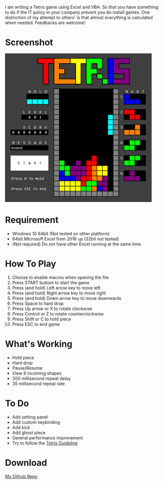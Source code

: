 I am writing a Tetris game using Excel and VBA.
So that you have something to do if the IT policy in your company prevent you do install games.
One distinction of my attempt to others' is that almost everything is calculated when needed.
Feedbacks are welcome!

# Screenshot
![Screenshot](https://raw.githubusercontent.com/yipinghuang1991/VBA-Tetris/main/src/screenshot.png)

# Requirement
* Windows 10 64bit (Not tested on other platform)
* 64bit Microsoft Excel from 2016 up (32bit not tested)
* (Not required) Do not have other Excel running at the same time

# How To Play
 1. Choose to enable macros when opening the file
 2. Press START buttom to start the game
 3. Press (and hold) Left arrow key to move left
 4. Press (and hold) Right arrow key to move right
 5. Press (and hold) Down arrow key to move downwards
 6. Press Space to hard drop
 7. Press Up arrow or X to rotate clockwise
 8. Press Control or Z to rotate counterclockwise
 9. Press Shift or C to hold piece
10. Press ESC to end game

# What's Working
* Hold piece
* Hard drop
* Pause/Resume
* View 6 incoming shapes
* 200 millisecond repeat delay
* 35 millisecond repeat rate

# To Do
* Add setting panel
* Add custom keybinding
* Add kick
* Add ghost piece
* Gerenal performance improvement
* Try to follow the [Tetris Guideline](https://tetris.fandom.com/wiki/Tetris_Guideline)

# Download
[My Github Repo](https://github.com/yipinghuang1991/VBA-Tetris)
